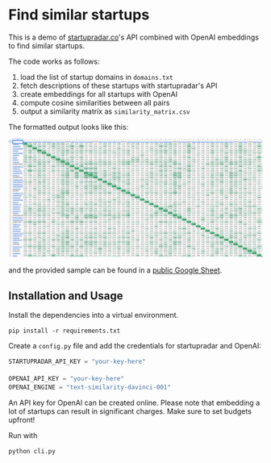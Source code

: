 # Find similar startups

This is a demo of [startupradar.co](https://startupradar.co)'s API 
combined with OpenAI embeddings
to find similar startups.

The code works as follows:
1. load the list of startup domains in `domains.txt`
2. fetch descriptions of these startups with startupradar's API
3. create embeddings for all startups with OpenAI
4. compute cosine similarities between all pairs
5. output a similarity matrix as `similarity_matrix.csv`

The formatted output looks like this:

![](.github/screenshot.png)

and the provided sample can be found in a [public Google Sheet](https://docs.google.com/spreadsheets/d/1WGsrq6eUC3bdFoV7pMVgbqqbyaBtjxl2cr_dMV0TVHA/).


## Installation and Usage

Install the dependencies into a virtual environment.

```commandline
pip install -r requirements.txt
```

Create a `config.py` file and add the credentials for startupradar and OpenAI:

```python
STARTUPRADAR_API_KEY = "your-key-here"

OPENAI_API_KEY = "your-key-here"
OPENAI_ENGINE = "text-similarity-davinci-001"
```

An API key for OpenAI can be created online.
Please note that embedding a lot of startups can result in significant charges.
Make sure to set budgets upfront!

Run with

```commandline
python cli.py
```
